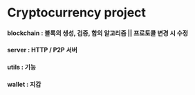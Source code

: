 # Cryptocurrency project

#### blockchain : 블록의 생성, 검증, 합의 알고리즘 || 프로토콜 변경 시 수정
#### server : HTTP / P2P 서버
#### utils : 기능
#### wallet : 지갑

